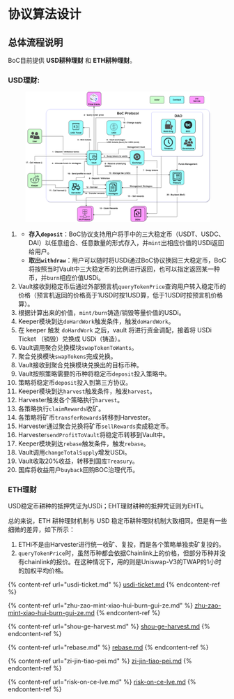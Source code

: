 # 协议算法设计

## 总体流程说明

BoC目前提供 **USD耕种理财** 和 **ETH耕种理财**。

### USD理财:

<figure><img src="../../.gitbook/assets/protocol_algo_design_flowchart.png" alt=""><figcaption></figcaption></figure>

1.
   * **存入`deposit`**：BoC协议支持用户将手中的三大稳定币（USDT、USDC、DAI）以任意组合、任意数量的形式存入，并`mint`出相应价值的USDi返回给用户。
   * **取出`withdraw`**：用户可以随时将USDi通过BoC协议换回三大稳定币，BoC将按照当时Vault中三大稳定币的比例进行返回，也可以指定返回某一种币，并`burn`相应价值USDi。
2. Vault接收到稳定币后通过外部预言机`queryTokenPrice`查询用户转入稳定币的价格（预言机返回的价格高于1USD时按1USD算，低于1USD时按预言机价格算）。
3. 根据计算出来的价值，`mint/burn`铸造/销毁等量价值的USDi。
4. Keeper模块到达`doHardWork`触发条件，触发`doHardWork`。
5. 在 keeper 触发 `doHardWork` 之后，vault 将进行资金调配，接着将 USDi Ticket （销毁）兑换成 USDi（铸造）。
6. Vault调用聚合兑换模块`swapTokenToWants`。
7. 聚合兑换模块`swapTokens`完成兑换。
8. Vault接收到聚合兑换模块兑换出的目标币种。
9. Vault按照策略需要的币种将稳定币`deposit`投入策略中。
10. 策略将稳定币`deposit`投入到第三方协议。
11. Keeper模块到达`harvest`触发条件，触发`harvest`。
12. Harvester触发各个策略执行`harvest`。
13. 各策略执行`claimRewards`收矿。
14. 各策略将矿币`transferRewards`转移到Harvester。
15. Harvester通过聚合兑换将矿币`sellRewards`卖成稳定币。
16. Harvester`sendProfitToVault`将稳定币转移到Vault中。
17. Keeper模块到达`rebase`触发条件，触发`rebase`。
18. Vault调用`changeTotalSupply`增发USDi。
19. Vault收取20%收益，转移到国库`Treasury`。
20. 国库将收益用户`buyback`回购BOC治理代币。

### ETH理财

USD稳定币耕种的抵押凭证为USDi；EHT理财耕种的抵押凭证则为EHTi。

总的来说，ETH 耕种理财机制与 USD 稳定币耕种理财机制大致相同。但是有一些细微的差异，如下所示：

1. &#x20;ETHi不是由Harvester进行统一收矿、复投，而是各个策略单独卖矿复投的。
2. `queryTokenPrice`时，虽然币种都会依据Chainlink上的价格，但部分币种并没有chainlink的报价。在这种情况下，用的则是Uniswap-V3的TWAP的1小时的加权平均价格。

{% content-ref url="usdi-ticket.md" %}
[usdi-ticket.md](usdi-ticket.md)
{% endcontent-ref %}

{% content-ref url="zhu-zao-mint-xiao-hui-burn-gui-ze.md" %}
[zhu-zao-mint-xiao-hui-burn-gui-ze.md](zhu-zao-mint-xiao-hui-burn-gui-ze.md)
{% endcontent-ref %}

{% content-ref url="shou-ge-harvest.md" %}
[shou-ge-harvest.md](shou-ge-harvest.md)
{% endcontent-ref %}

{% content-ref url="rebase.md" %}
[rebase.md](rebase.md)
{% endcontent-ref %}

{% content-ref url="zi-jin-tiao-pei.md" %}
[zi-jin-tiao-pei.md](zi-jin-tiao-pei.md)
{% endcontent-ref %}

{% content-ref url="risk-on-ce-lve.md" %}
[risk-on-ce-lve.md](risk-on-ce-lve.md)
{% endcontent-ref %}
